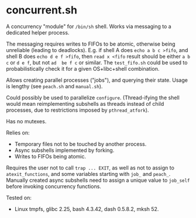 concurrent.sh
=============

A concurrency "module" for `/bin/sh` shell.
Works via messaging to a dedicated helper process.

The messaging requires writes to FIFOs to be atomic, otherwise being unreliable
(leading to deadlocks).  E.g. if shell A does `echo a b c >fifo`, and shell B
does `echo d e f >fifo`, then `read x <fifo` result should be either `a b c` or
`d e f`, but not `ad  be f c` or similar.  The `test_fifo.sh` could be used to
probabilistically check it for a given OS+libc+shell combination.

Allows creating parallel processes ("jobs"), and querying their state.
Usage is lengthy (see `peach.sh` and `manual.sh`).

Could possibly be used to parallelize `configure`.
(Thread-ifying the shell would mean reimplementing subshells as threads
instead of child processes, due to restrictions imposed by `pthread_atfork`).

Has no mutexes.

Relies on:
- Temporary files not to be touched by another process.
- Async subshells implemented by forking.
- Writes to FIFOs being atomic.

Requires the user not to call `trap ... EXIT`, as well as not to assign to
`atexit_functions`, and some variables starting with `job_` and `peach_`.
Manually created async subshells need to assign a unique value to `job_self`
before invoking concurrency functions.

Tested on:
- Linux tmpfs, glibc 2.25, bash 4.3.42, dash 0.5.8.2, mksh 52.
